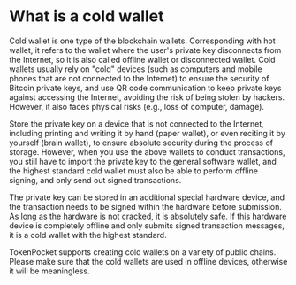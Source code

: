 # What is a cold wallet

Cold wallet is one type of the blockchain wallets. Corresponding with hot wallet, it refers to the wallet where the user's private key disconnects from the Internet, so it is also called offline wallet or disconnected wallet. Cold wallets usually rely on "cold" devices (such as computers and mobile phones that are not connected to the Internet) to ensure the security of Bitcoin private keys, and use QR code communication to keep private keys against accessing the Internet, avoiding the risk of being stolen by hackers. However, it also faces physical risks (e.g., loss of computer, damage).

Store the private key on a device that is not connected to the Internet, including printing and writing it by hand (paper wallet), or even reciting it by yourself (brain wallet), to ensure absolute security during the process of storage. However, when you use the above wallets to conduct transactions, you still have to import the private key to the general software wallet, and the highest standard cold wallet must also be able to perform offline signing, and only send out signed transactions.

The private key can be stored in an additional special hardware device, and the transaction needs to be signed within the hardware before submission. As long as the hardware is not cracked, it is absolutely safe. If this hardware device is completely offline and only submits signed transaction messages, it is a cold wallet with the highest standard.

TokenPocket supports creating cold wallets on a variety of public chains. Please make sure that the cold wallets are used in offline devices, otherwise it will be meaningless.
